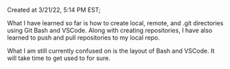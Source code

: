 Created at 3/21/22, 5:14 PM EST;

What I have learned so far is how to create local, remote, and .git
directories using Git Bash and VSCode. Along with creating repositories,
I have also learned to push and pull repositories to my local repo.

What I am still currently confused on is the layout of Bash and VSCode. It 
will take time to get used to for sure.
